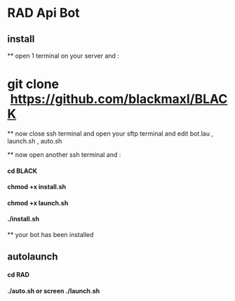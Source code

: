# RAD Api Bot

## install

** open 1 terminal on your server and :

# git clone  https://github.com/blackmaxI/BLACK

** now close ssh terminal and open your sftp terminal and edit bot.lau , launch.sh , auto.sh 

** now open another ssh terminal and :

#### cd BLACK

#### chmod +x install.sh

#### chmod +x launch.sh

#### ./install.sh

** your bot has been installed 

## autolaunch

#### cd RAD

#### ./auto.sh or screen ./launch.sh
